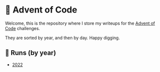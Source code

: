 # 🎄 Advent of Code

Welcome, this is the repository where I store my writeups for the [Advent of Code](https://adventofcode.com/) challenges.

They are sorted by year, and then by day. Happy digging.

## 📅 Runs (by year)

- [2022](./2022/README.md)
